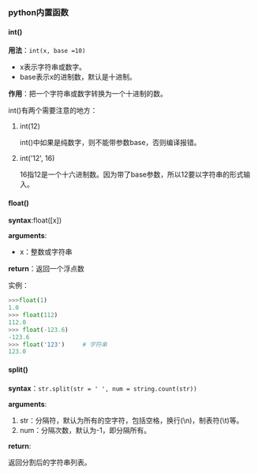### python内置函数

#### int()

**用法**：`int(x, base =10)`

- x表示字符串或数字。
- base表示x的进制数，默认是十进制。

**作用**：把一个字符串或数字转换为一个十进制的数。

int()有两个需要注意的地方：

1. int(12)

   int()中如果是纯数字，则不能带参数base，否则编译报错。

2. int('12', 16)

   16指12是一个十六进制数。因为带了base参数，所以12要以字符串的形式输入。



#### float()

**syntax**:float([x])

**arguments**:

- x：整数或字符串

**return**：返回一个浮点数

实例：

```python
>>>float(1)
1.0
>>> float(112)
112.0
>>> float(-123.6)
-123.6
>>> float('123')     # 字符串
123.0
```



#### split()

**syntax**：`str.split(str = ' ', num = string.count(str))`

**arguments**:

1. str：分隔符，默认为所有的空字符，包括空格，换行(\n)，制表符(\t)等。
2. num：分隔次数，默认为-1，即分隔所有。

**return**:

返回分割后的字符串列表。